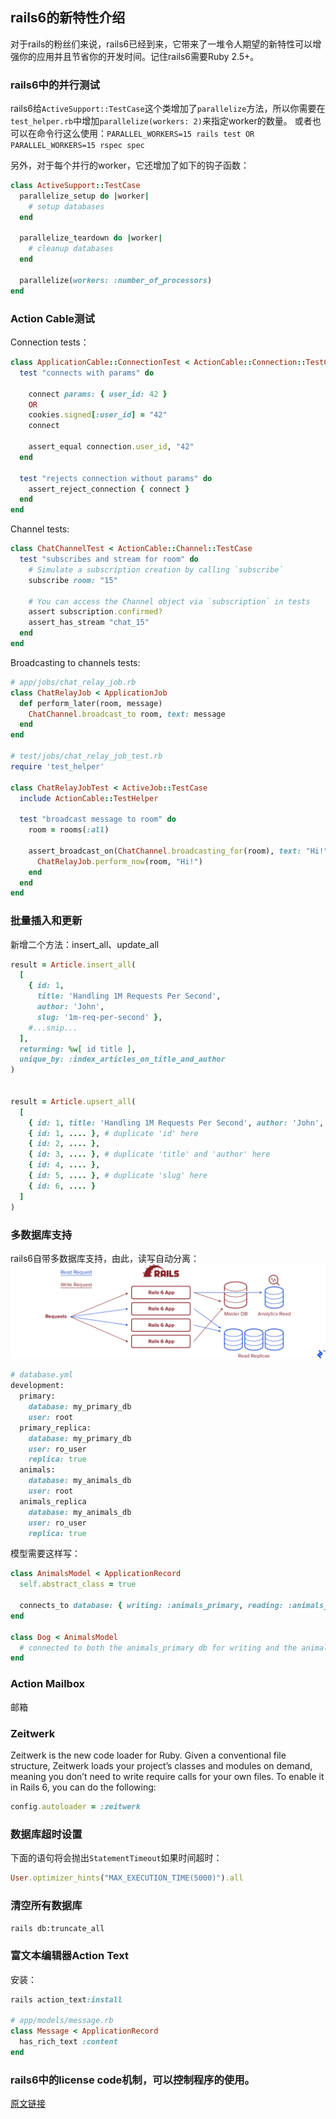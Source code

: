 ## rails6的新特性介绍
对于rails的粉丝们来说，rails6已经到来，它带来了一堆令人期望的新特性可以增强你的应用并且节省你的开发时间。记住rails6需要Ruby 2.5+。

### rails6中的并行测试
rails6给`ActiveSupport::TestCase`这个类增加了`parallelize`方法，所以你需要在`test_helper.rb`中增加`parallelize(workers: 2)`来指定worker的数量。
或者也可以在命令行这么使用：`PARALLEL_WORKERS=15 rails test OR PARALLEL_WORKERS=15 rspec spec`

另外，对于每个并行的worker，它还增加了如下的钩子函数：
```ruby
class ActiveSupport::TestCase
  parallelize_setup do |worker|
    # setup databases
  end
 
  parallelize_teardown do |worker|
    # cleanup databases
  end
 
  parallelize(workers: :number_of_processors)
end
```

### Action Cable测试
Connection tests：
```ruby
class ApplicationCable::ConnectionTest < ActionCable::Connection::TestCase
  test "connects with params" do

    connect params: { user_id: 42 }
    OR
    cookies.signed[:user_id] = "42"
    connect

    assert_equal connection.user_id, "42"
  end
 
  test "rejects connection without params" do
    assert_reject_connection { connect }
  end
end
```
Channel tests:
```ruby
class ChatChannelTest < ActionCable::Channel::TestCase
  test "subscribes and stream for room" do
    # Simulate a subscription creation by calling `subscribe`
    subscribe room: "15"
 
    # You can access the Channel object via `subscription` in tests
    assert subscription.confirmed?
    assert_has_stream "chat_15"
  end
end
```
Broadcasting to channels tests:
```ruby
# app/jobs/chat_relay_job.rb
class ChatRelayJob < ApplicationJob
  def perform_later(room, message)
    ChatChannel.broadcast_to room, text: message
  end
end
 
# test/jobs/chat_relay_job_test.rb
require 'test_helper'
 
class ChatRelayJobTest < ActiveJob::TestCase
  include ActionCable::TestHelper
 
  test "broadcast message to room" do
    room = rooms(:all)
 
    assert_broadcast_on(ChatChannel.broadcasting_for(room), text: "Hi!") do
      ChatRelayJob.perform_now(room, "Hi!")
    end
  end
end
```

### 批量插入和更新
新增二个方法：insert_all、update_all
```ruby
result = Article.insert_all(
  [
    { id: 1,
      title: 'Handling 1M Requests Per Second',
      author: 'John',
      slug: '1m-req-per-second' },
    #...snip...
  ],
  returning: %w[ id title ],
  unique_by: :index_articles_on_title_and_author
)


result = Article.upsert_all(
  [
    { id: 1, title: 'Handling 1M Requests Per Second', author: 'John', slug: '1m-req-per-second' },
    { id: 1, .... }, # duplicate 'id' here
    { id: 2, .... },
    { id: 3, .... }, # duplicate 'title' and 'author' here
    { id: 4, .... },
    { id: 5, .... }, # duplicate 'slug' here
    { id: 6, .... }
  ]
)
```

### 多数据库支持
rails6自带多数据库支持，由此，读写自动分离：
![多数据库支持](imgs/01.png)
```ruby
# database.yml
development:
  primary:
    database: my_primary_db
    user: root
  primary_replica:
    database: my_primary_db
    user: ro_user
    replica: true
  animals:
    database: my_animals_db
    user: root
  animals_replica
    database: my_animals_db
    user: ro_user
    replica: true
```
模型需要这样写：
```ruby
class AnimalsModel < ApplicationRecord
  self.abstract_class = true

  connects_to database: { writing: :animals_primary, reading: :animals_replica }
end

class Dog < AnimalsModel
  # connected to both the animals_primary db for writing and the animals_replica for reading
end
```

### Action Mailbox
邮箱

### Zeitwerk
Zeitwerk is the new code loader for Ruby. Given a conventional file structure, Zeitwerk loads your project’s classes and modules on demand, meaning you don’t need to write require calls for your own files. To enable it in Rails 6, you can do the following:

```ruby
config.autoloader = :zeitwerk
```

### 数据库超时设置
下面的语句将会抛出`StatementTimeout`如果时间超时：

```ruby
User.optimizer_hints("MAX_EXECUTION_TIME(5000)").all
```

### 清空所有数据库
`rails db:truncate_all`

### 富文本编辑器Action Text
安装：

```ruby
rails action_text:install

# app/models/message.rb
class Message < ApplicationRecord
  has_rich_text :content
end
```

### rails6中的license code机制，可以控制程序的使用。

[原文链接](https://www.toptal.com/ruby-on-rails/rails-6-features)